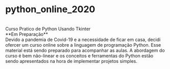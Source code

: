 # python_online_2020
<br>
Curso Pratico de Python Usando Tkinter
<br>
**Em Preparação**
<br>
Devido a pandemia de Covid-19 e a necessidade de ficar em casa, decidi ofercer um curso online sobre a linguagem de programação Python. Esse material está sendo preparado para acompanhar as aulas.
A abordagem do curso é bem não-linear e os conceitos e ferramentas do Python estão sendo apresentados na hora de implementar projetos simples. 
